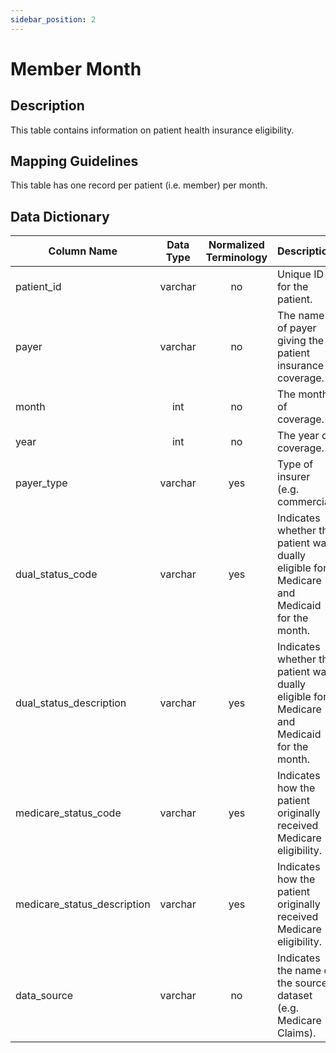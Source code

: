 ```yaml
---
sidebar_position: 2
---
```


# Member Month

## Description
This table contains information on patient health insurance eligibility.

## Mapping Guidelines
This table has one record per patient (i.e. member) per month.

## Data Dictionary
| Column Name | Data Type | Normalized Terminology | Description |
|---|:---:|:---:|---|
| patient_id | varchar | no | Unique ID for the patient. |
| payer | varchar | no | The name of payer giving the patient insurance coverage. |
| month | int | no | The month of coverage. |
| year | int | no | The year of coverage. |
| payer_type | varchar | yes | Type of insurer (e.g. commercial | medicare | medicaid | unknown) |
| dual_status_code | varchar | yes | Indicates whether the patient was dually eligible for Medicare and Medicaid for the month. |
| dual_status_description | varchar | yes | Indicates whether the patient was dually eligible for Medicare and Medicaid for the month. |
| medicare_status_code | varchar | yes | Indicates how the patient originally received Medicare eligibility. |
| medicare_status_description | varchar | yes | Indicates how the patient originally received Medicare eligibility. |
| data_source | varchar | no | Indicates the name of the source dataset (e.g. Medicare Claims). |